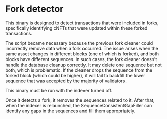 # Fork detector

This binary is designed to detect transactions that were included in forks, specifically identifying cNFTs that were updated within these forked transactions.

The script became necessary because the previous fork cleaner could incorrectly remove data when a fork occurred. The issue arises when the same asset changes in different blocks (one of which is forked), and both blocks have different sequences. In such cases, the fork cleaner doesn't handle the database cleanup correctly. It may delete one sequence but not both, which is problematic. If the cleaner drops the sequence from the forked block (which could be higher), it will fail to backfill the lower sequence that was accepted by the majority of validators.

This binary must be run with the indexer turned off.

Once it detects a fork, it removes the sequences related to it. After that, when the indexer is relaunched, the SequenceConsistentGapFiller can identify any gaps in the sequences and fill them appropriately.

